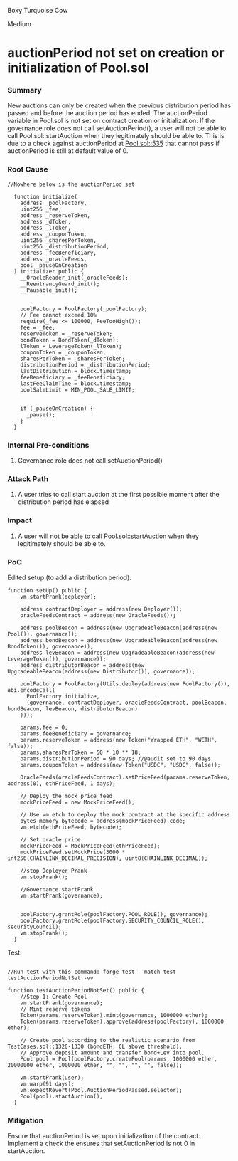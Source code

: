 Boxy Turquoise Cow

Medium

# auctionPeriod not set on creation or initialization of Pool.sol

### Summary

New auctions can only be created when the previous distribution period has passed and before the auction period has ended. The auctionPeriod variable in Pool.sol is not set on contract creation or initialization. If the governance role does not call setAuctionPeriod(), a user will not be able to call Pool.sol::startAuction when they legitimately should be able to. This is due to a check against auctionPeriod at [Pool.sol::535](https://github.com/sherlock-audit/2024-12-plaza-finance/blob/main/plaza-evm/src/Pool.sol#L535) that cannot pass if auctionPeriod is still at default value of 0.

### Root Cause

```solidity
//Nowhere below is the auctionPeriod set

  function initialize(
    address _poolFactory,
    uint256 _fee,
    address _reserveToken,
    address _dToken,
    address _lToken,
    address _couponToken,
    uint256 _sharesPerToken,
    uint256 _distributionPeriod,
    address _feeBeneficiary,
    address _oracleFeeds,
    bool _pauseOnCreation
  ) initializer public {
    __OracleReader_init(_oracleFeeds);
    __ReentrancyGuard_init();
    __Pausable_init();


    poolFactory = PoolFactory(_poolFactory);
    // Fee cannot exceed 10%
    require(_fee <= 100000, FeeTooHigh());
    fee = _fee;
    reserveToken = _reserveToken;
    bondToken = BondToken(_dToken);
    lToken = LeverageToken(_lToken);
    couponToken = _couponToken;
    sharesPerToken = _sharesPerToken;
    distributionPeriod = _distributionPeriod;
    lastDistribution = block.timestamp;
    feeBeneficiary = _feeBeneficiary;
    lastFeeClaimTime = block.timestamp;
    poolSaleLimit = MIN_POOL_SALE_LIMIT;


    if (_pauseOnCreation) {
      _pause();
    }
  }
```

### Internal Pre-conditions

1. Governance role does not call setAuctionPeriod()

### Attack Path

1. A user tries to call start auction at the first possible moment after the distribution period has elapsed

### Impact

1. A user will not be able to call Pool.sol::startAuction when they legitimately should be able to. 

### PoC

Edited setup (to add a distribution period):
```solidity
function setUp() public {
    vm.startPrank(deployer);

    address contractDeployer = address(new Deployer());
    oracleFeedsContract = address(new OracleFeeds());

    address poolBeacon = address(new UpgradeableBeacon(address(new Pool()), governance));
    address bondBeacon = address(new UpgradeableBeacon(address(new BondToken()), governance));
    address levBeacon = address(new UpgradeableBeacon(address(new LeverageToken()), governance));
    address distributorBeacon = address(new UpgradeableBeacon(address(new Distributor()), governance));

    poolFactory = PoolFactory(Utils.deploy(address(new PoolFactory()), abi.encodeCall(
      PoolFactory.initialize, 
      (governance, contractDeployer, oracleFeedsContract, poolBeacon, bondBeacon, levBeacon, distributorBeacon)
    )));

    params.fee = 0;
    params.feeBeneficiary = governance;
    params.reserveToken = address(new Token("Wrapped ETH", "WETH", false));
    params.sharesPerToken = 50 * 10 ** 18;
    params.distributionPeriod = 90 days; //@audit set to 90 days
    params.couponToken = address(new Token("USDC", "USDC", false));

    OracleFeeds(oracleFeedsContract).setPriceFeed(params.reserveToken, address(0), ethPriceFeed, 1 days);

    // Deploy the mock price feed
    mockPriceFeed = new MockPriceFeed();

    // Use vm.etch to deploy the mock contract at the specific address
    bytes memory bytecode = address(mockPriceFeed).code;
    vm.etch(ethPriceFeed, bytecode);

    // Set oracle price
    mockPriceFeed = MockPriceFeed(ethPriceFeed);
    mockPriceFeed.setMockPrice(3000 * int256(CHAINLINK_DECIMAL_PRECISION), uint8(CHAINLINK_DECIMAL));

    //stop Deployer Prank
    vm.stopPrank();

    //Governance startPrank
    vm.startPrank(governance);
    
    
    poolFactory.grantRole(poolFactory.POOL_ROLE(), governance);
    poolFactory.grantRole(poolFactory.SECURITY_COUNCIL_ROLE(), securityCouncil);
    vm.stopPrank();
  }
```

Test:
```solidity

//Run test with this command: forge test --match-test testAuctionPeriodNotSet -vv

function testAuctionPeriodNotSet() public {
    //Step 1: Create Pool
    vm.startPrank(governance);
    // Mint reserve tokens
    Token(params.reserveToken).mint(governance, 1000000 ether);
    Token(params.reserveToken).approve(address(poolFactory), 1000000 ether);

    // Create pool according to the realistic scenario from TestCases.sol::1320-1330 (bondETH, CL above threshold). 
    // Approve deposit amount and transfer bond+Lev into pool.
    Pool pool = Pool(poolFactory.createPool(params, 1000000 ether, 20000000 ether, 1000000 ether, "", "", "", "", false));

    vm.startPrank(user);
    vm.warp(91 days);
    vm.expectRevert(Pool.AuctionPeriodPassed.selector);
    Pool(pool).startAuction();
  }
```

### Mitigation

Ensure that auctionPeriod is set upon initialization of the contract.
Implement a check the ensures that setAuctionPeriod is not 0 in startAuction.